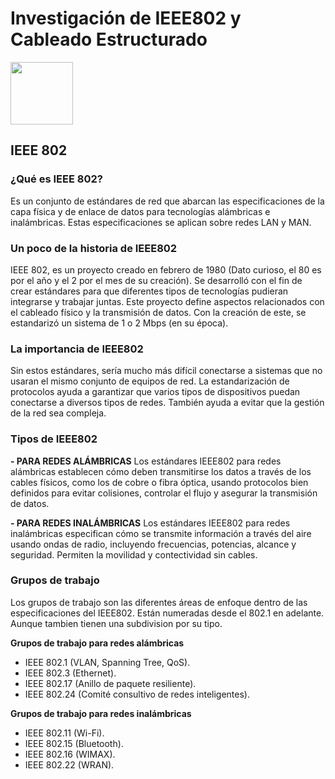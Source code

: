 # Investigación de IEEE802 y Cableado Estructurado

<img src="(https://pbs.twimg.com/profile_images/1225765945702076416/tZUP79ma_400x400.jpg)" width="100" height="100">

## IEEE 802



 
### ¿Qué es IEEE 802?
Es un conjunto de estándares de red que abarcan las especificaciones de la capa física y de enlace de datos para tecnologías alámbricas e inalámbricas. Estas especificaciones se aplican sobre redes LAN y MAN.

### Un poco de la historia de IEEE802
IEEE 802, es un proyecto creado en febrero de 1980 (Dato curioso, el 80 es por el año y el 2 por el mes de su creación). Se desarrolló con el fin de crear estándares para que diferentes tipos de tecnologías pudieran integrarse y trabajar juntas. Este proyecto define aspectos relacionados con el cableado físico y la transmisión de datos. Con la creación de este, se estandarizó un sistema de 1 o 2 Mbps (en su época). 

### La importancia de IEEE802
Sin estos estándares, sería mucho más difícil conectarse a sistemas que no usaran el mismo conjunto de equipos de red. La estandarización de protocolos ayuda a garantizar que varios tipos de dispositivos puedan conectarse a diversos tipos de redes. También ayuda a evitar que la gestión de la red sea compleja. 

### Tipos de IEEE802
**- PARA REDES ALÁMBRICAS**
Los estándares IEEE802 para redes alámbricas establecen cómo deben transmitirse los datos a través de los cables físicos, como los de cobre o fibra óptica, usando protocolos bien definidos para evitar colisiones, controlar el flujo y asegurar la transmisión de datos.

**- PARA REDES INALÁMBRICAS**
Los estándares IEEE802 para redes inalámbricas especifican cómo se transmite información a través del aire usando ondas de radio, incluyendo frecuencias, potencias, alcance y seguridad. Permiten la movilidad y contectividad sin cables.

### Grupos de trabajo
Los grupos de trabajo son las diferentes áreas de enfoque dentro de las especificaciones del IEEE802. Están numeradas desde el 802.1 en adelante. Aunque tambien tienen una subdivision por su tipo.

**Grupos de trabajo para redes alámbricas**
- IEEE 802.1 (VLAN, Spanning Tree, QoS).
- IEEE 802.3 (Ethernet).
- IEEE 802.17 (Anillo de paquete resiliente).
- IEEE 802.24 (Comité consultivo de redes inteligentes).

**Grupos de trabajo para redes inalámbricas**
- IEEE 802.11 (Wi-Fi).
- IEEE 802.15 (Bluetooth).
- IEEE 802.16 (WIMAX).
- IEEE 802.22 (WRAN).
